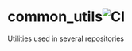 # common_utils![CI](https://github.com/rafelafrance/common_utils/workflows/CI/badge.svg)
Utilities used in several repositories
